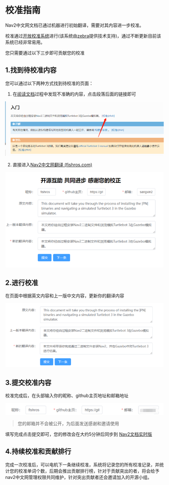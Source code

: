 # 校准指南

Nav2中文网文档已通过机器进行初始翻译，需要对其内容进一步校准。

校准通过[开放校准系统]()进行(该系统由[zebra]()提供技术支持)，通过不断更新目前该系统已经非常易用。

您只需要通过以下三步即可贡献您的校准

## 1.找到待校准内容

您可以通过以下两种方式找到待校准的页面：

1. 在[阅读文档](http://dev.nav2.fishros.com/doc)过程中发现不准确的内容，点击段落后面的链接即可

![image-20220129170421001](./contribution_calib/imgs/image-20220129170421001.png)

2. 直接进入[Nav2中文网翻译 (fishros.com)](http://dev.nav2.fishros.com/calibpage/#/home?msgid=501)

![image-20220129170501030](./contribution_calib/imgs/image-20220129170501030.png)

## 2.进行校准

在页面中根据英文内容和上一版中文内容，更新你的翻译内容

![image-20220129170703517](./contribution_calib/imgs/image-20220129170703517.png)

## 3.提交校准内容

校准完成后，在头部输入你的昵称、github主页地址和邮箱地址

![image-20220129170920395](./contribution_calib/imgs/image-20220129170920395.png)

> 您的邮箱并不会被公开，为后面发送感谢和邀请使用

填写完成点击提交即可，您的修改会在大约5分钟后同步到 [Nav2文档实时版](http://dev.nav2.fishros.com/doc/)



## 4.持续校准和贡献排行

完成一次校准后，可以电机下一条继续校准，系统将记录您的所有校准记录，并统计您的校准单词个数，后期会推出贡献排行榜，针对于贡献突出的者，将会给予nav2中文网管理权限共同维护，针对突出贡献者还会邀请加入的开源小组。

